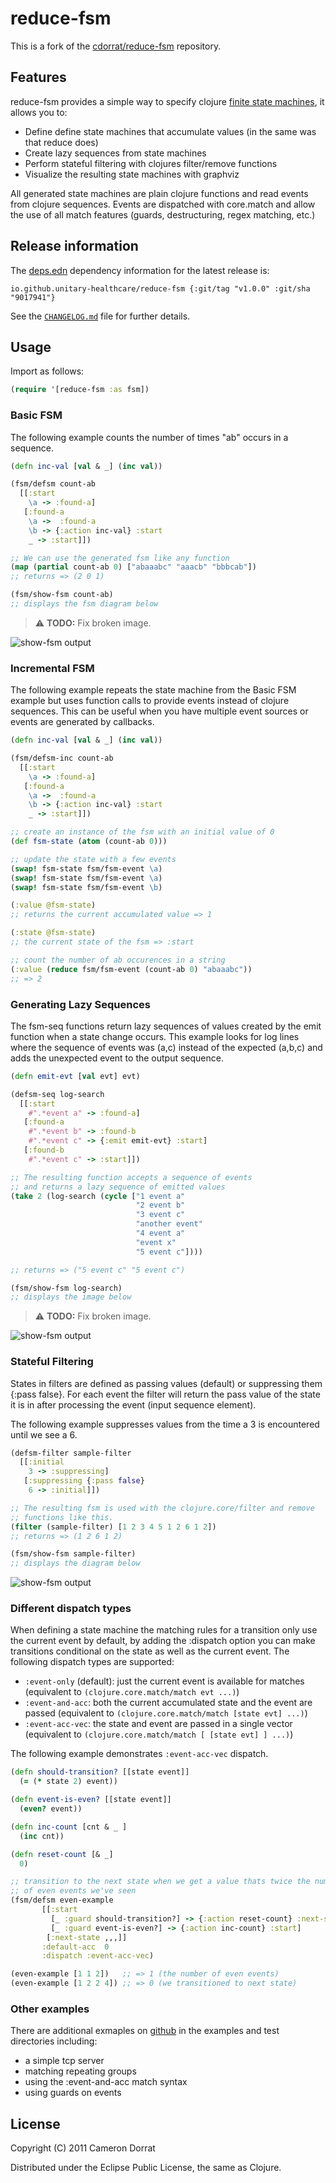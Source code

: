 # reduce-fsm

This is a fork of the [cdorrat/reduce-fsm][gh:cdorrat] repository.

[gh:cdorrat]: https://github.com/cdorrat/reduce-fsm

## Features

reduce-fsm provides a simple way to specify clojure [finite state
machines](http://en.wikipedia.org/wiki/Finite-state_machine), it allows you
to:

- Define define state machines that accumulate values (in the same was that
  reduce does)
- Create lazy sequences from state machines
- Perform stateful filtering with clojures filter/remove functions
- Visualize the resulting state machines with graphviz

All generated state machines are plain clojure functions and read events from
clojure sequences.  Events are dispatched with core.match and allow the use of
all match features (guards, destructuring, regex matching, etc.)

## Release information

The [deps.edn][deps] dependency information for the latest release is:

```
io.github.unitary-healthcare/reduce-fsm {:git/tag "v1.0.0" :git/sha "9017941"}
```

See the [`CHANGELOG.md`](./CHANGELOG.md) file for further details.

## Usage

Import as follows:

```clojure
(require '[reduce-fsm :as fsm])
```

[deps]: https://clojure.org/guides/deps_and_cli

### Basic FSM

The following example counts the number of times "ab" occurs in a sequence.

```clojure
(defn inc-val [val & _] (inc val))

(fsm/defsm count-ab
  [[:start
    \a -> :found-a]
   [:found-a
    \a ->  :found-a
    \b -> {:action inc-val} :start
    _ -> :start]])

;; We can use the generated fsm like any function
(map (partial count-ab 0) ["abaaabc" "aaacb" "bbbcab"])
;; returns => (2 0 1)

(fsm/show-fsm count-ab)
;; displays the fsm diagram below

```

> :warning: **TODO:** Fix broken image.

![show-fsm output](http://cdorrat.github.com/reduce-fsm/images/fsm-count-ab.png)

### Incremental FSM

The following example repeats the state machine from the Basic FSM example but
uses function calls to provide events instead of clojure sequences. This can
be useful when you have multiple event sources or events are generated by
callbacks.

```clojure
(defn inc-val [val & _] (inc val))

(fsm/defsm-inc count-ab
  [[:start
    \a -> :found-a]
   [:found-a
    \a ->  :found-a
    \b -> {:action inc-val} :start
    _ -> :start]])

;; create an instance of the fsm with an initial value of 0
(def fsm-state (atom (count-ab 0)))

;; update the state with a few events
(swap! fsm-state fsm/fsm-event \a)
(swap! fsm-state fsm/fsm-event \a)
(swap! fsm-state fsm/fsm-event \b)

(:value @fsm-state)
;; returns the current accumulated value => 1

(:state @fsm-state)
;; the current state of the fsm => :start

;; count the number of ab occurences in a string
(:value (reduce fsm/fsm-event (count-ab 0) "abaaabc"))
;; => 2

```

### Generating Lazy Sequences

The fsm-seq functions return lazy sequences of values created by the emit
function when a state change occurs.  This example looks for log lines where
the sequence of events was (a,c) instead of the expected (a,b,c) and adds the
unexpected event to the output sequence.


```clojure
(defn emit-evt [val evt] evt)

(defsm-seq log-search
  [[:start
    #".*event a" -> :found-a]
   [:found-a
    #".*event b" -> :found-b
    #".*event c" -> {:emit emit-evt} :start]
   [:found-b
    #".*event c" -> :start]])

;; The resulting function accepts a sequence of events
;; and returns a lazy sequence of emitted values
(take 2 (log-search (cycle ["1 event a"
                            "2 event b"
                            "3 event c"
                            "another event"
                            "4 event a"
                            "event x"
                            "5 event c"])))

;; returns => ("5 event c" "5 event c")

(fsm/show-fsm log-search)
;; displays the image below

```

> :warning: **TODO:** Fix broken image.

![show-fsm output](http://cdorrat.github.com/reduce-fsm/images/fsm-log-search.png)

### Stateful Filtering

States in filters are defined as passing values (default) or suppressing them
{:pass false}.  For each event the filter will return the pass value of the
state it is in after processing the event (input sequence element).

The following example suppresses values from the time a 3 is encountered until
we see a 6.

```clojure
(defsm-filter sample-filter
  [[:initial
    3 -> :suppressing]
   [:suppressing {:pass false}
    6 -> :initial]])

;; The resulting fsm is used with the clojure.core/filter and remove
;; functions like this.
(filter (sample-filter) [1 2 3 4 5 1 2 6 1 2])
;; returns => (1 2 6 1 2)

(fsm/show-fsm sample-filter)
;; displays the diagram below
```

![show-fsm output](http://cdorrat.github.com/reduce-fsm/images/fsm-sample-filter.png)

### Different dispatch types

When defining a state machine the matching rules for a transition only use the
current event by default, by adding the :dispatch option you can make
transitions conditional on the state as well as the current event.  The
following dispatch types are supported:

- `:event-only` (default): just the current event is available for matches
  (equivalent to `(clojure.core.match/match evt ...)`)
- `:event-and-acc`: both the current accumulated state and the event are
  passed (equivalent to `(clojure.core.match/match [state evt] ...)`)
- `:event-acc-vec`: the state and event are passed in a single vector
  (equivalent to `(clojure.core.match/match [ [state evt] ] ...)`)

The following example demonstrates `:event-acc-vec` dispatch.

```clojure
(defn should-transition? [[state event]]
  (= (* state 2) event))

(defn event-is-even? [[state event]]
  (even? event))

(defn inc-count [cnt & _ ]
  (inc cnt))

(defn reset-count [& _]
  0)

;; transition to the next state when we get a value thats twice the number
;; of even events we've seen
(fsm/defsm even-example
	   [[:start
	     [_ :guard should-transition?] -> {:action reset-count} :next-state
	     [_ :guard event-is-even?] -> {:action inc-count} :start]
	    [:next-state ,,,]]
	   :default-acc  0
	   :dispatch :event-acc-vec)

(even-example [1 1 2])   ;; => 1 (the number of even events)
(even-example [1 2 2 4]) ;; => 0 (we transitioned to next state)
```

### Other examples

There are additional exmaples on [github](https://github.com/cdorrat/reduce-fsm/tree/master)
in the examples and test directories  including:

- a simple tcp server
- matching repeating groups
- using the :event-and-acc match syntax
- using guards on events

## License

Copyright (C) 2011 Cameron Dorrat

Distributed under the Eclipse Public License, the same as Clojure.
